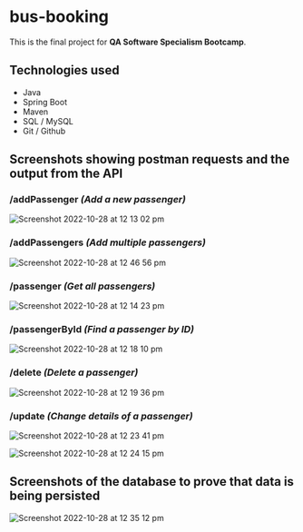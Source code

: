 # bus-booking

This is the final project for **QA Software Specialism Bootcamp**.

## Technologies used
- Java
- Spring Boot
- Maven
- SQL / MySQL
- Git / Github

## Screenshots showing postman requests and the output from the API
### /addPassenger *(Add a new passenger)*

![Screenshot 2022-10-28 at 12 13 02 pm](https://user-images.githubusercontent.com/87975970/198574138-fe9b9f9d-0c4c-47c2-be76-a0f1f1a2d749.png)

### /addPassengers *(Add multiple passengers)*

![Screenshot 2022-10-28 at 12 46 56 pm](https://user-images.githubusercontent.com/87975970/198580162-07f3f185-855f-419e-9b05-0f47d1f990b8.png)

### /passenger *(Get all passengers)*

![Screenshot 2022-10-28 at 12 14 23 pm](https://user-images.githubusercontent.com/87975970/198574556-a8b36d58-ccc3-46d4-b48f-0e70a6983ea4.png)

### /passengerById *(Find a passenger by ID)*

![Screenshot 2022-10-28 at 12 18 10 pm](https://user-images.githubusercontent.com/87975970/198574953-5b2d15ad-a4f1-4416-949d-872abeb2e8dd.png)

### /delete *(Delete a passenger)*

![Screenshot 2022-10-28 at 12 19 36 pm](https://user-images.githubusercontent.com/87975970/198575172-eaeab909-74b5-4f1b-acf9-2f8d95e2cb01.png)

### /update *(Change details of a passenger)*

![Screenshot 2022-10-28 at 12 23 41 pm](https://user-images.githubusercontent.com/87975970/198575929-8e8fdd17-e0fd-45ac-8875-0456dd01d659.png)

![Screenshot 2022-10-28 at 12 24 15 pm](https://user-images.githubusercontent.com/87975970/198576018-dbaea1fe-897e-464e-8d7f-98920b23607e.png)

## Screenshots of the database to prove that data is being persisted

![Screenshot 2022-10-28 at 12 35 12 pm](https://user-images.githubusercontent.com/87975970/198578044-5abcafe4-12b2-45b3-81ff-01e6be15f7e5.png)


